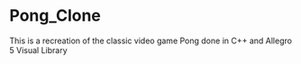 # Pong_Clone
This is a recreation of the classic video game Pong done in C++ and Allegro 5 Visual Library
